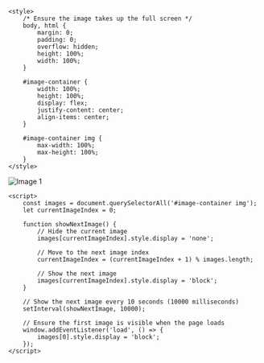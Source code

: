 <!DOCTYPE html>
<html lang="en">
<head>
    <meta charset="UTF-8">
    <meta name="viewport" content="width=device-width, initial-scale=1.0">
    <title>{{ page.title }}</title>

    <style>
        /* Ensure the image takes up the full screen */
        body, html {
            margin: 0;
            padding: 0;
            overflow: hidden;
            height: 100%;
            width: 100%;
        }

        #image-container {
            width: 100%;
            height: 100%;
            display: flex;
            justify-content: center;
            align-items: center;
        }

        #image-container img {
            max-width: 100%;
            max-height: 100%;
        }
    </style>
</head>
<body>
    <div id="image-container">
        <img src="https://dl.dropbox.com/scl/fi/5f09j1aix76rbw5ci2nqh/capture1.jpg?rlkey=grfyzmz93k1m1yl7owtx9kcgc&st=ec613gi4&dl=1" alt="Image 1">
        <img src="https://dl.dropbox.com/scl/fi/5f09j1aix76rbw5ci2nqh/capture2.jpg?rlkey=grfyzmz93k1m1yl7owtx9kcgc&st=ec613gi4&dl=1" alt="Image 2" style="display: none;">
        <img src="https://dl.dropbox.com/scl/fi/5f09j1aix76rbw5ci2nqh/capture3.jpg?rlkey=grfyzmz93k1m1yl7owtx9kcgc&st=ec613gi4&dl=1" alt="Image 3" style="display: none;">
    </div>

    <script>
        const images = document.querySelectorAll('#image-container img');
        let currentImageIndex = 0;

        function showNextImage() {
            // Hide the current image
            images[currentImageIndex].style.display = 'none';
            
            // Move to the next image index
            currentImageIndex = (currentImageIndex + 1) % images.length;
            
            // Show the next image
            images[currentImageIndex].style.display = 'block';
        }

        // Show the next image every 10 seconds (10000 milliseconds)
        setInterval(showNextImage, 10000);

        // Ensure the first image is visible when the page loads
        window.addEventListener('load', () => {
            images[0].style.display = 'block';
        });
    </script>
</body>
</html>
